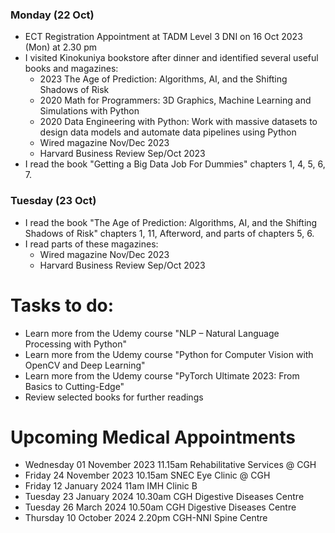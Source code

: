### Monday (22 Oct)
- ECT Registration Appointment at TADM Level 3 DNI on 16 Oct 2023 (Mon) at 2.30 pm
- I visited Kinokuniya bookstore after dinner and identified several useful books and magazines:
    - 2023 The Age of Prediction: Algorithms, AI, and the Shifting Shadows of Risk
    - 2020 Math for Programmers: 3D Graphics, Machine Learning and Simulations with Python
    - 2020 Data Engineering with Python: Work with massive datasets to design data models and automate data pipelines using Python
    - Wired magazine Nov/Dec 2023
    - Harvard Business Review Sep/Oct 2023
- I read the book "Getting a Big Data Job For Dummies" chapters 1, 4, 5, 6, 7.  

### Tuesday (23 Oct)
- I read the book "The Age of Prediction: Algorithms, AI, and the Shifting Shadows of Risk" chapters 1, 11, Afterword, and parts of chapters 5, 6.  
- I read parts of these magazines:
    - Wired magazine Nov/Dec 2023
    - Harvard Business Review Sep/Oct 2023




# Tasks to do:
- Learn more from the Udemy course "NLP – Natural Language Processing with Python"
- Learn more from the Udemy course "Python for Computer Vision with OpenCV and Deep Learning"
- Learn more from the Udemy course "PyTorch Ultimate 2023: From Basics to Cutting-Edge"
- Review selected books for further readings

# Upcoming Medical Appointments
- Wednesday 01 November 2023 11.15am Rehabilitative Services @ CGH
- Friday 24 November 2023 10.15am SNEC Eye Clinic @ CGH
- Friday 12 January 2024 11am IMH Clinic B
- Tuesday 23 January 2024 10.30am CGH Digestive Diseases Centre
- Tuesday 26 March 2024 10.50am CGH Digestive Diseases Centre
- Thursday 10 October 2024 2.20pm CGH-NNI Spine Centre
